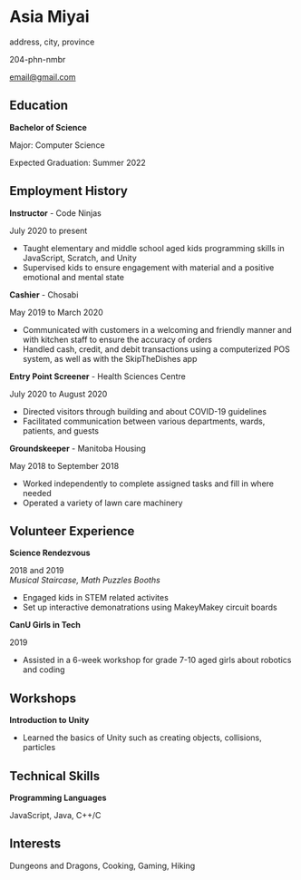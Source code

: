 # Asia Miyai

address, city, province  


204-phn-nmbr  


email@gmail.com  


## Education
**Bachelor of Science**  


Major: Computer Science  


Expected Graduation: Summer 2022  


## Employment History
**Instructor** - Code Ninjas  


July 2020 to present
* Taught elementary and middle school aged kids programming skills in JavaScript, Scratch, and Unity
* Supervised kids to ensure engagement with material and a positive emotional and mental state

**Cashier** - Chosabi  


May 2019 to March 2020
* Communicated with customers in a welcoming and friendly manner and with kitchen staff to ensure the accuracy of orders
* Handled cash, credit, and debit transactions using a computerized POS system, as well as with the SkipTheDishes app

**Entry Point Screener** - Health Sciences Centre  


July 2020 to August 2020
* Directed visitors through building and about COVID-19 guidelines
* Facilitated communication between various departments, wards, patients, and guests


**Groundskeeper** - Manitoba Housing  

May 2018 to September 2018
* Worked independently to complete assigned tasks and fill in where needed
* Operated a variety of lawn care machinery


## Volunteer Experience
**Science Rendezvous**  


2018 and 2019  
*Musical Staircase, Math Puzzles Booths*
* Engaged kids in STEM related activites
* Set up interactive demonatrations using MakeyMakey circuit boards

**CanU Girls in Tech**  


2019
* Assisted in a 6-week workshop for grade 7-10 aged girls about robotics and coding


## Workshops
**Introduction to Unity**
* Learned the basics of Unity such as creating objects, collisions, particles 


## Technical Skills
**Programming Languages**  


JavaScript, Java, C++/C


## Interests
Dungeons and Dragons, Cooking, Gaming, Hiking
